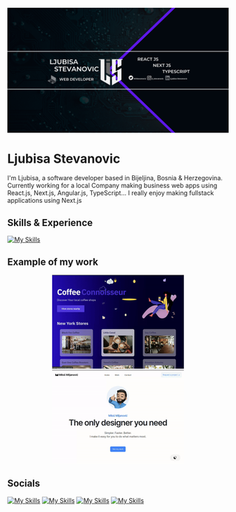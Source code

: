 ![Software Developer](https://github.com/Stevke7/Stevke7/blob/main/Ljubisa%20Stevanovic.png)

# Ljubisa Stevanovic
I'm Ljubisa, a software developer based in Bijeljina, Bosnia & Herzegovina. Currently working for a local Company making business web apps using React.js, Next.js, Angular.js, TypeScript...
I really enjoy making fullstack applications using Next.js

## Skills & Experience
[![My Skills](https://skillicons.dev/icons?i=html,tailwind,js,react,ts,nextjs&theme=dark)](https://linkedin.com/in/ljubisa-stevanovic-5bb489206/)

## Example of my work
<div align="center"> 
  <img src="https://github.com/Stevke7/Stevke7/blob/main/ezgif.com-video-to-gif-converter(1).gif" width="300"/>    
  <img src="https://github.com/Stevke7/Stevke7/blob/main/ezgif.com-video-to-gif-converter.gif" width="300"/>
</div>

## Socials

[![My Skills](https://skillicons.dev/icons?i=linkedin&theme=dark)](https://linkedin.com/in/ljubisa-stevanovic-5bb489206/)
[![My Skills](https://skillicons.dev/icons?i=instagram&theme=dark)](https://instagram.com/lj_stevanovic)
[![My Skills](https://skillicons.dev/icons?i=twitter&theme=dark)](https://twitter.com/MrStevanovic)
[![My Skills](https://skillicons.dev/icons?i=devto&theme=dark)](https://dev.to/zemo69)







